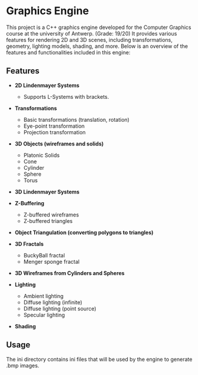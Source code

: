 # Graphics Engine

This project is a C++ graphics engine developed for the Computer Graphics course at the university of Antwerp. (Grade: 19/20) It provides various features for rendering 2D and 3D scenes, including transformations, geometry, lighting models, shading, and more. Below is an overview of the features and functionalities included in this engine:

## Features

- **2D Lindenmayer Systems**
  - Supports L-Systems with brackets.

- **Transformations**
  - Basic transformations (translation, rotation)
  - Eye-point transformation
  - Projection transformation

- **3D Objects (wireframes and solids)**
  - Platonic Solids
  - Cone
  - Cylinder
  - Sphere
  - Torus

- **3D Lindenmayer Systems**

- **Z-Buffering**
  - Z-buffered wireframes
  - Z-buffered triangles

- **Object Triangulation (converting polygons to triangles)**

- **3D Fractals**
  - BuckyBall fractal
  - Menger sponge fractal

- **3D Wireframes from Cylinders and Spheres**

- **Lighting**
  - Ambient lighting
  - Diffuse lighting (infinite)
  - Diffuse lighting (point source)
  - Specular lighting

- **Shading**
 
## Usage

The ini directory contains ini files that will be used by the engine to generate .bmp images.
